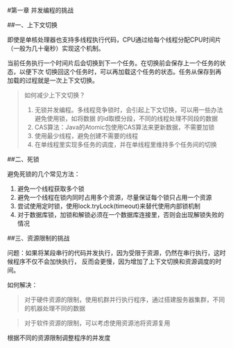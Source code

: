 #第一章 并发编程的挑战

##一、上下文切换

即使是单核处理器也支持多线程执行代码，CPU通过给每个线程分配CPU时间片（一般为几十毫秒）实现这个机制。

当前任务执行一个时间片后会切换到下一个任务。在切换前会保存上一个任务的状态，以便下次
切换回这个任务时，可以再加载这个任务的状态。任务从保存到再加载的过程就是一次上下文切换。

>如何减少上下文切换？
>1. 无锁并发编程。多线程竞争锁时，会引起上下文切换，可以用一些办法避免使用锁，如将数据
的id取模分段，不同的线程处理不同段的数据
>2. CAS算法：Java的Atomic包使用CAS算法来更新数据，不需要加锁
>3. 使用最少线程，避免创建不需要的线程
>4. 在单线程里实现多任务的调度，并在单线程里维持多个任务间的切换

##二、死锁

避免死锁的几个常见方法：

1. 避免一个线程获取多个锁
2. 避免一个线程在锁内同时占用多个资源，尽量保证每个锁只占用一个资源
3. 尝试使用定时锁，使用lock.tryLock(timeout)来替代使用内部锁机制
4. 对于数据库锁，加锁和解锁必须在一个数据库连接里，否则会出现解锁失败的情况

##三、资源限制的挑战

问题：如果将某段串行的代码并发执行，因为受限于资源，仍然在串行执行，这时候程序不仅不会加快执行，
反而会更慢，因为增加了上下文切换和资源调度的时间。

如何解决：

>对于硬件资源的限制，使用机群并行执行程序，通过搭建服务器集群，不同的机器处理不同的数据

>对于软件资源的限制，可以考虑使用资源池将资源复用

根据不同的资源限制调整程序的并发度
